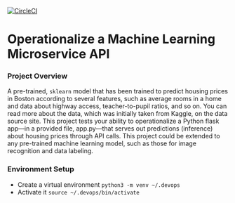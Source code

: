[![CircleCI](https://circleci.com/gh/Gwtm-00/microservice-ML-API-kubernetes/tree/master.svg?style=svg)](https://app.circleci.com/pipelines/github/Gwtm-00/microservice-ML-API-kubernetes)

# Operationalize a Machine Learning Microservice API

### Project Overview
A pre-trained, `sklearn` model that has been trained to predict housing prices in Boston according to several features, such as average rooms in a home and data about highway access, teacher-to-pupil ratios, and so on. You can read more about the data, which was initially taken from Kaggle, on the data source site. This project tests your ability to operationalize a Python flask app—in a provided file, app.py—that serves out predictions (inference) about housing prices through API calls. This project could be extended to any pre-trained machine learning model, such as those for image recognition and data labeling.

### Environment Setup
* Create a virtual environment 
`python3 -m venv ~/.devops`
* Activate it
`source ~/.devops/bin/activate`




